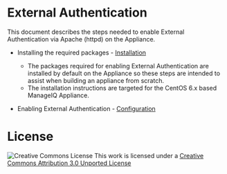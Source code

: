 
# External Authentication

This document describes the steps needed to enable External Authentication via
Apache (httpd) on the Appliance. 


* Installing the required packages - [Installation](./external_auth/installation.md)
  * The packages required for enabling External Authentication are
installed by default on the Appliance so these steps are intended
to assist when building an appliance from scratch.
  * The installation instructions are targeted for the CentOS 6.x
based ManageIQ Appliance.

* Enabling External Authentication - [Configuration](./external_auth/configuration.md)

# License

![Creative Commons License](http://i.creativecommons.org/l/by/3.0/88x31.png)
This work is licensed under a [Creative Commons Attribution 3.0 Unported License](http://creativecommons.org/licenses/by/3.0/deed.en_US)
